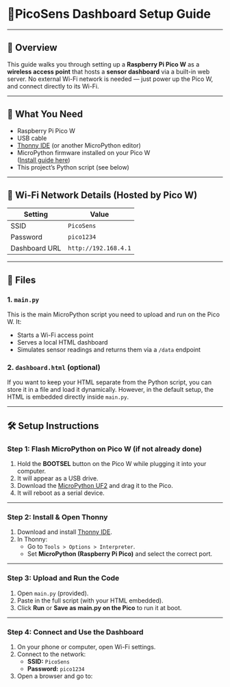 # 📄**PicoSens Dashboard Setup Guide**

---

## 🚀 Overview

This guide walks you through setting up a **Raspberry Pi Pico W** as a **wireless access point** that hosts a **sensor dashboard** via a built-in web server. No external Wi-Fi network is needed — just power up the Pico W, and connect directly to its Wi-Fi.

---

## 🔧 What You Need

- Raspberry Pi Pico W
- USB cable
- [Thonny IDE](https://thonny.org/) (or another MicroPython editor)
- MicroPython firmware installed on your Pico W  
  ([Install guide here](https://www.raspberrypi.com/documentation/microcontrollers/micropython.html))
- This project’s Python script (see below)

---

## 📡 Wi-Fi Network Details (Hosted by Pico W)

| Setting       | Value        |
|---------------|--------------|
| SSID          | `PicoSens`   |
| Password      | `pico1234`   |
| Dashboard URL | `http://192.168.4.1` |

---

## 📁 Files

### 1. `main.py`

This is the main MicroPython script you need to upload and run on the Pico W. It:

- Starts a Wi-Fi access point
- Serves a local HTML dashboard
- Simulates sensor readings and returns them via a `/data` endpoint

### 2. `dashboard.html` (optional)

If you want to keep your HTML separate from the Python script, you can store it in a file and load it dynamically. However, in the default setup, the HTML is embedded directly inside `main.py`.

---

## 🛠️ Setup Instructions

### Step 1: Flash MicroPython on Pico W (if not already done)

1. Hold the **BOOTSEL** button on the Pico W while plugging it into your computer.
2. It will appear as a USB drive.
3. Download the [MicroPython UF2](https://micropython.org/download/rp2-pico-w/) and drag it to the Pico.
4. It will reboot as a serial device.

---

### Step 2: Install & Open Thonny

1. Download and install [Thonny IDE](https://thonny.org/).
2. In Thonny:
   - Go to `Tools > Options > Interpreter`.
   - Set **MicroPython (Raspberry Pi Pico)** and select the correct port.

---

### Step 3: Upload and Run the Code

1. Open `main.py` (provided).
2. Paste in the full script (with your HTML embedded).
3. Click **Run** or **Save as main.py on the Pico** to run it at boot.

---

### Step 4: Connect and Use the Dashboard

1. On your phone or computer, open Wi-Fi settings.
2. Connect to the network:
   - **SSID:** `PicoSens`
   - **Password:** `pico1234`
3. Open a browser and go to:
